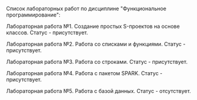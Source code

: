 Список лабораторных работ по дисциплине "Функциональное программирование":

Лабораторная работа №1. Создание простых S-проектов на основе классов. Статус - присутствует.

Лабораторная работа №2. Работа со списками и функциями. Статус - присутствует.

Лабораторная работа №3. Работа со строками. Статус - присутствует.

Лабораторная работа №4. Работа с пакетом SPARK. Статус - присутствует.

Лабораторная работа №5. Работа с базой данных. Статус - отсутствует.
